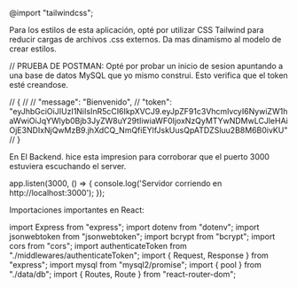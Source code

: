 @import "tailwindcss";

Para los estilos de esta aplicación, opté por utilizar CSS Tailwind para reducir cargas de archivos .css externos. Da mas dinamismo al modelo de crear estilos.

// PRUEBA DE POSTMAN: Opté por probar un inicio de sesion apuntando a una base de datos MySQL que yo mismo construi. Esto verifica que el token esté creandose. 

// {
//
//     "message": "Bienvenido",
//     "token": "eyJhbGciOiJIUzI1NiIsInR5cCI6IkpXVCJ9.eyJpZF91c3VhcmlvcyI6NywiZW1haWwiOiJqYWlyb0Bjb3JyZW8uY29tIiwiaWF0IjoxNzQyMTYwNDMwLCJleHAiOjE3NDIxNjQwMzB9.jhXdCQ_NmQfiEYlfJskUusQpATDZSluu2B8M6B0ivKU"
// }

En El Backend. hice esta impresion para corroborar que el puerto 3000 estuviera escuchando el server.

app.listen(3000, () => {
    console.log('Servidor corriendo en http://localhost:3000');
});

Importaciones importantes en React:

import Express from "express";
import dotenv from "dotenv";
import jsonwebtoken from "jsonwebtoken";
import bcrypt from "bcrypt";
import cors from "cors";
import authenticateToken from "./middlewares/authenticateToken";
import { Request, Response } from "express";
import mysql from "mysql2/promise";
import { pool } from "./data/db";
import { Routes, Route } from "react-router-dom";









